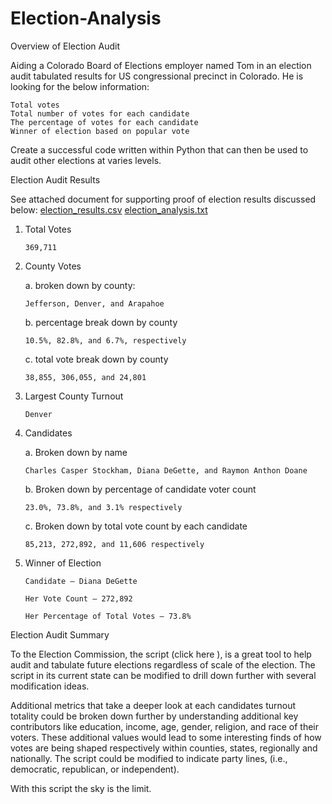 # Election-Analysis

Overview of Election Audit

Aiding a Colorado Board of Elections employer named Tom in an election audit tabulated results for US congressional precinct in Colorado. He is looking for the below information:

    Total votes
    Total number of votes for each candidate
    The percentage of votes for each candidate
    Winner of election based on popular vote

Create a successful code written within Python that can then be used to audit other elections at varies levels.  


Election Audit Results

See attached document for supporting proof of election results discussed below: [election_results.csv](https://github.com/Meka1610/Election-Analysis/files/9477249/election_results.csv)
[election_analysis.txt](https://github.com/Meka1610/Election-Analysis/files/9477250/election_analysis.txt)

1.	Total Votes

        369,711

2.	County Votes

     a.	broken down by county: 

    	Jefferson, Denver, and Arapahoe
  
      b.	percentage break down by county
   
     	10.5%, 82.8%, and 6.7%, respectively
  
      c.	total vote break down by county
  
    	38,855, 306,055, and 24,801         

3.	Largest County Turnout 
  
        Denver

4.	Candidates

      a.	Broken down by name
      
        Charles Casper Stockham, Diana DeGette, and Raymon Anthon Doane
  
      b.	Broken down by percentage of candidate voter count
        
        23.0%, 73.8%, and 3.1% respectively
  
      c.	Broken down by total vote count by each candidate
    
        85,213, 272,892, and 11,606 respectively

5.	Winner of Election

        Candidate – Diana DeGette
      
        Her Vote Count – 272,892
      
        Her Percentage of Total Votes – 73.8%

Election Audit Summary

To the Election Commission, the script (click here  ), is a great tool to help audit and tabulate future elections regardless of scale of the election. The script in its current state can be modified to drill down further with several modification ideas.

Additional metrics that take a deeper look at each candidates turnout totality could be broken    down further by understanding additional key contributors like education, income, age, gender,    religion, and race of their voters. These additional values would lead to some interesting        finds of how votes are being shaped respectively within counties, states, regionally and          nationally. The script could be modified to indicate party lines, (i.e., democratic,              republican, or independent). 

With this script the sky is the limit. 

